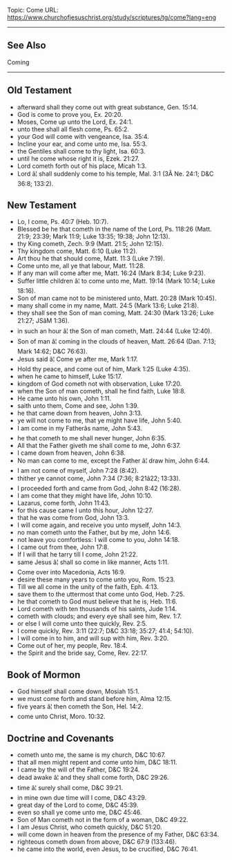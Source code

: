 Topic: Come
URL: https://www.churchofjesuschrist.org/study/scriptures/tg/come?lang=eng

---

## See Also

Coming

---

## Old Testament

- afterward shall they come out with great substance, Gen. 15:14.
- God is come to prove you, Ex. 20:20.
- Moses, Come up unto the Lord, Ex. 24:1.
- unto thee shall all flesh come, Ps. 65:2.
- your God will come with vengeance, Isa. 35:4.
- Incline your ear, and come unto me, Isa. 55:3.
- the Gentiles shall come to thy light, Isa. 60:3.
- until he come whose right it is, Ezek. 21:27.
- Lord cometh forth out of his place, Micah 1:3.
- Lord â¦ shall suddenly come to his temple, Mal. 3:1 (3Â Ne. 24:1; D&C 36:8; 133:2).

## New Testament

- Lo, I come, Ps. 40:7 (Heb. 10:7).
- Blessed be he that cometh in the name of the Lord, Ps. 118:26 (Matt. 21:9; 23:39; Mark 11:9; Luke 13:35; 19:38; John 12:13).
- thy King cometh, Zech. 9:9 (Matt. 21:5; John 12:15).
- Thy kingdom come, Matt. 6:10 (Luke 11:2).
- Art thou he that should come, Matt. 11:3 (Luke 7:19).
- Come unto me, all ye that labour, Matt. 11:28.
- If any man will come after me, Matt. 16:24 (Mark 8:34; Luke 9:23).
- Suffer little children â¦ to come unto me, Matt. 19:14 (Mark 10:14; Luke 18:16).
- Son of man came not to be ministered unto, Matt. 20:28 (Mark 10:45).
- many shall come in my name, Matt. 24:5 (Mark 13:6; Luke 21:8).
- they shall see the Son of man coming, Matt. 24:30 (Mark 13:26; Luke 21:27; JSâM 1:36).
- in such an hour â¦ the Son of man cometh, Matt. 24:44 (Luke 12:40).
- Son of man â¦ coming in the clouds of heaven, Matt. 26:64 (Dan. 7:13; Mark 14:62; D&C 76:63).
- Jesus said â¦ Come ye after me, Mark 1:17.
- Hold thy peace, and come out of him, Mark 1:25 (Luke 4:35).
- when he came to himself, Luke 15:17.
- kingdom of God cometh not with observation, Luke 17:20.
- when the Son of man cometh, shall he find faith, Luke 18:8.
- He came unto his own, John 1:11.
- saith unto them, Come and see, John 1:39.
- he that came down from heaven, John 3:13.
- ye will not come to me, that ye might have life, John 5:40.
- I am come in my Fatherâs name, John 5:43.
- he that cometh to me shall never hunger, John 6:35.
- All that the Father giveth me shall come to me, John 6:37.
- I came down from heaven, John 6:38.
- No man can come to me, except the Father â¦ draw him, John 6:44.
- I am not come of myself, John 7:28 (8:42).
- thither ye cannot come, John 7:34 (7:36; 8:21â22; 13:33).
- I proceeded forth and came from God, John 8:42 (16:28).
- I am come that they might have life, John 10:10.
- Lazarus, come forth, John 11:43.
- for this cause came I unto this hour, John 12:27.
- that he was come from God, John 13:3.
- I will come again, and receive you unto myself, John 14:3.
- no man cometh unto the Father, but by me, John 14:6.
- not leave you comfortless: I will come to you, John 14:18.
- I came out from thee, John 17:8.
- If I will that he tarry till I come, John 21:22.
- same Jesus â¦ shall so come in like manner, Acts 1:11.
- Come over into Macedonia, Acts 16:9.
- desire these many years to come unto you, Rom. 15:23.
- Till we all come in the unity of the faith, Eph. 4:13.
- save them to the uttermost that come unto God, Heb. 7:25.
- he that cometh to God must believe that he is, Heb. 11:6.
- Lord cometh with ten thousands of his saints, Jude 1:14.
- cometh with clouds; and every eye shall see him, Rev. 1:7.
- or else I will come unto thee quickly, Rev. 2:5.
- I come quickly, Rev. 3:11 (22:7; D&C 33:18; 35:27; 41:4; 54:10).
- I will come in to him, and will sup with him, Rev. 3:20.
- Come out of her, my people, Rev. 18:4.
- the Spirit and the bride say, Come, Rev. 22:17.

## Book of Mormon

- God himself shall come down, Mosiah 15:1.
- we must come forth and stand before him, Alma 12:15.
- five years â¦ then cometh the Son, Hel. 14:2.
- come unto Christ, Moro. 10:32.

## Doctrine and Covenants

- cometh unto me, the same is my church, D&C 10:67.
- that all men might repent and come unto him, D&C 18:11.
- I came by the will of the Father, D&C 19:24.
- dead awake â¦ and they shall come forth, D&C 29:26.
- time â¦ surely shall come, D&C 39:21.
- in mine own due time will I come, D&C 43:29.
- great day of the Lord to come, D&C 45:39.
- even so shall ye come unto me, D&C 45:46.
- Son of Man cometh not in the form of a woman, D&C 49:22.
- I am Jesus Christ, who cometh quickly, D&C 51:20.
- will come down in heaven from the presence of my Father, D&C 63:34.
- righteous cometh down from above, D&C 67:9 (133:46).
- he came into the world, even Jesus, to be crucified, D&C 76:41.

